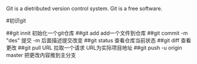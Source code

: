 Git is a dietributed version control system.
Git is a free software.

#初识git

##git innit  初始化一个git仓库
##git add <file> add一个文件到仓库
##git commit -m "des" 提交 -m 后面描述提交改变
##git status 查看仓库当前状态
##git diff 查看更改
##git pull URL 拉取一个请求 URL为实际项目地址
##git push -u origin master 把更改内容推到主分支
